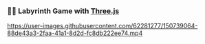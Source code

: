 ### 🏃🏻 Labyrinth Game with [Three.js](https://threejs.org/)


https://user-images.githubusercontent.com/62281277/150739064-88de43a3-2faa-41a1-8d2d-fc8db222ee74.mp4

